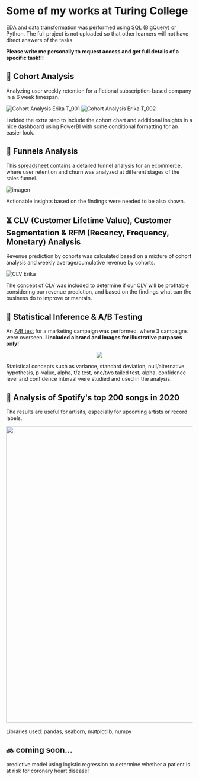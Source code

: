 
# Some of my works at Turing College


EDA and data transformation was performed using SQL (BigQuery) or Python.
The full project is not uploaded so that other learners will not have direct answers of the tasks.

**Please write me personally to request access and get full details of a specific task!!!**

## 
## 🔎 Cohort Analysis
Analyzing user weekly retention for a fictional subscription-based company in a 6 week timespan. 

![Cohort Analysis Erika T_001](https://github.com/user-attachments/assets/e503067e-a322-49a2-b992-dce2f39fe91a)
![Cohort Analysis Erika T_002](https://github.com/user-attachments/assets/233bf4d1-7c87-4e2b-905a-d30a09f45b17)

I added the extra step to include the cohort chart and additional insights in a nice dashboard using PowerBI with some conditional formatting for an easier look.

## 
## 🔽 Funnels Analysis
This 
<a href="https://docs.google.com/spreadsheets/d/1GO9gfVsVj_QqJPKh_66q8ioagzRUSeO_v4XEUFe-Jgg/edit?usp=sharing"> spreadsheet </a>
contains a detailed funnel analysis for an ecommerce, where user retention and churn was analyzed at different stages of the sales funnel.

![imagen](https://github.com/user-attachments/assets/09010307-3b81-4bd0-922b-d49cea18812d)

Actionable insights based on the findings were needed to be also shown.


## 
## ⏳ CLV (Customer Lifetime Value), Customer Segmentation & RFM (Recency, Frequency, Monetary) Analysis
Revenue prediction by cohorts was calculated based on a mixture of cohort analysis and weekly average/cumulative revenue by cohorts.

![CLV Erika](https://github.com/user-attachments/assets/9e3347d7-31c8-49ce-b594-9283210392bb)

The concept of CLV was included to determine if our CLV will be profitable considering our revenue prediction, and based on the findings what can the business do to improve or mantain.


## 
## 🧪 Statistical Inference & A/B Testing
An 
<a href="https://docs.google.com/document/d/1xykxytX_Dbpie5sufWEedT3z9lISXQ0HfgVgl5RcEsc/edit?usp=sharing">A/B test</a>
for a marketing campaign was performed, where 3 campaigns were overseen. **I included a brand and images for illustrative purposes only!**


<p align="center">
<img src="https://github.com/user-attachments/assets/aea27536-c4b1-41a9-8e7f-e8cf8435a14e">
</p>


Statistical concepts such as variance, standard deviation, null/alternative hypothesis, p-value, alpha, t/z test, one/two tailed test, alpha, confidence level and confidence interval were studied and used in the analysis.


## 
## 🎵 Analysis of Spotify's top 200 songs in 2020
The results are useful for artisits, especially for upcoming artists or record labels.

<p align="center">
<img src="https://github.com/user-attachments/assets/b35636c2-8e17-475d-b8d3-bfe2041071c2", width=800>
</p>

Libraries used: pandas, seaborn, matplotlib, numpy

##
## 🔜 coming soon...
predictive model using logistic regression to determine whether a patient is at risk for coronary heart disease!
